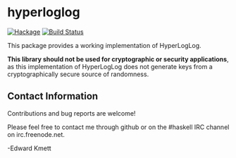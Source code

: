 hyperloglog
===========

[![Hackage](https://img.shields.io/hackage/v/hyperloglog.svg)](https://hackage.haskell.org/package/hyperloglog) [![Build Status](https://github.com/ekmett/hyperloglog/workflows/Haskell-CI/badge.svg)](https://github.com/ekmett/hyperloglog/actions?query=workflow%3AHaskell-CI)

This package provides a working implementation of HyperLogLog.

**This library should not be used for cryptographic or security applications**,
as this implementation of HyperLogLog does not generate keys from a
cryptographically secure source of randomness.

Contact Information
-------------------

Contributions and bug reports are welcome!

Please feel free to contact me through github or on the #haskell IRC channel on irc.freenode.net.

-Edward Kmett
